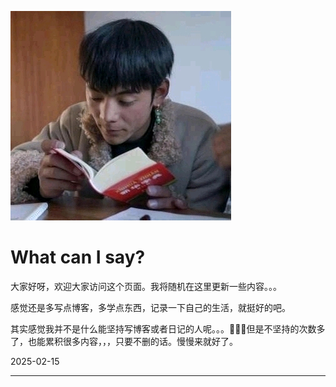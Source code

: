 
![](assets/dingzhen.jpg)

# What can I say?

大家好呀，欢迎大家访问这个页面。我将随机在这里更新一些内容。。。

感觉还是多写点博客，多学点东西，记录一下自己的生活，就挺好的吧。

其实感觉我并不是什么能坚持写博客或者日记的人呢。。。🤣🤣🤣但是不坚持的次数多了，也能累积很多内容，，，只要不删的话。慢慢来就好了。


2025-02-15  



---